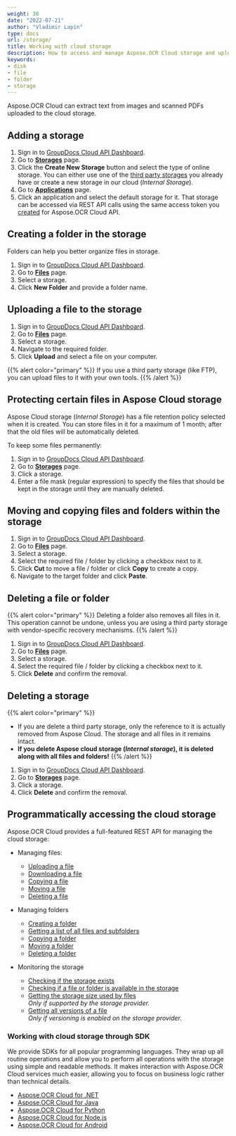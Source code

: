 ```yaml
---
weight: 30
date: "2022-07-21"
author: "Vladimir Lapin"
type: docs
url: /storage/
title: Working with cloud storage
description: How to access and manage Aspose.OCR Cloud storage and upload files to be recognized.
keywords:
- disk
- file
- folder
- storage
---
```


Aspose.OCR Cloud can extract text from images and scanned PDFs uploaded to the cloud storage.

## Adding a storage

1. Sign in to [GroupDocs Cloud API Dashboard](https://dashboard.aspose.cloud/).
2. Go to [**Storages**](https://dashboard.aspose.cloud/storages) page.
3. Click the **Create New Storage** button and select the type of online storage. You can either use one of the [third party storages](/total/getting-started/dashboard/how-to-configure-3rd-party-cloud-storages/) you already have or create a new storage in our cloud (_Internal Storage_).
4. Go to [**Applications**](https://dashboard.aspose.cloud/applications) page.
5. Click an application and select the default storage for it. That storage can be accessed via REST API calls using the same access token you [created](/ocr/authorization/) for Aspose.OCR Cloud API.

## Creating a folder in the storage

Folders can help you better organize files in storage.

1. Sign in to [GroupDocs Cloud API Dashboard](https://dashboard.aspose.cloud/).
2. Go to [**Files**](https://dashboard.aspose.cloud/files) page.
3. Select a storage.
4. Click **New Folder** and provide a folder name.

## Uploading a file to the storage

1. Sign in to [GroupDocs Cloud API Dashboard](https://dashboard.aspose.cloud/).
2. Go to [**Files**](https://dashboard.aspose.cloud/files) page.
3. Select a storage.
4. Navigate to the required folder.
5. Click **Upload** and select a file on your computer.

{{% alert color="primary" %}} 
If you use a third party storage (like FTP), you can upload files to it with your own tools.
{{% /alert %}}

## Protecting certain files in Aspose Cloud storage

Aspose Cloud storage (_Internal Storage_) has a file retention policy selected when it is created. You can store files in it for a maximum of 1 month; after that the old files will be automatically deleted.

To keep some files permanently:

1. Sign in to [GroupDocs Cloud API Dashboard](https://dashboard.aspose.cloud/).
2. Go to [**Storages**](https://dashboard.aspose.cloud/storages) page.
3. Click a storage.
4. Enter a file mask (regular expression) to specify the files that should be kept in the storage until they are manually deleted.

## Moving and copying files and folders within the storage

1. Sign in to [GroupDocs Cloud API Dashboard](https://dashboard.aspose.cloud/).
2. Go to [**Files**](https://dashboard.aspose.cloud/files) page.
3. Select a storage.
4. Select the required file / folder by clicking a checkbox next to it.
5. Click **Cut** to move a file / folder or click **Copy** to create a copy.
6. Navigate to the target folder and click **Paste**.

## Deleting a file or folder

{{% alert color="primary" %}} 
Deleting a folder also removes all files in it. This operation cannot be undone, unless you are using a third party storage with vendor-specific recovery mechanisms.
{{% /alert %}}

1. Sign in to [GroupDocs Cloud API Dashboard](https://dashboard.aspose.cloud/).
2. Go to [**Files**](https://dashboard.aspose.cloud/files) page.
3. Select a storage.
4. Select the required file / folder by clicking a checkbox next to it.
5. Click **Delete** and confirm the removal.

## Deleting a storage

{{% alert color="primary" %}} 
- If you are delete a third party storage, only the reference to it is actually removed from Aspose Cloud. The storage and all files in it remains intact.
- **If you delete Aspose cloud storage (_Internal storage_), it is deleted along with all files and folders!**
{{% /alert %}}

1. Sign in to [GroupDocs Cloud API Dashboard](https://dashboard.aspose.cloud/).
2. Go to [**Storages**](https://dashboard.aspose.cloud/storages) page.
3. Click a storage.
4. Click **Delete** and confirm the removal. 

## Programmatically accessing the cloud storage

Aspose.OCR Cloud provides a full-featured REST API for managing the cloud storage:

- Managing files:

    - [Uploading a file](https://apireference.aspose.cloud/ocr/#/File/UploadFile)
    - [Downloading a file](https://apireference.aspose.cloud/ocr/#/File/DownloadFile)
    - [Copying a file](https://apireference.aspose.cloud/ocr/#/File/CopyFile)
    - [Moving a file](https://apireference.aspose.cloud/ocr/#/File/MoveFile)
    - [Deleting a file](https://apireference.aspose.cloud/ocr/#/File/DeleteFile)

- Managing folders

    - [Creating a folder](https://apireference.aspose.cloud/ocr/#/Folder/CreateFolder)
    - [Getting a list of all files and subfolders](https://apireference.aspose.cloud/ocr/#/Folder/GetFilesList)
    - [Copying a folder](https://apireference.aspose.cloud/ocr/#/Folder/CopyFolder)
    - [Moving a folder](https://apireference.aspose.cloud/ocr/#/Folder/MoveFolder)
    - [Deleting a folder](https://apireference.aspose.cloud/ocr/#/Folder/DeleteFolder)

- Monitoring the storage

    - [Checking if the storage exists](https://apireference.aspose.cloud/ocr/#/Storage/StorageExists)
    - [Checking if a file or folder is available in the storage](https://apireference.aspose.cloud/ocr/#/Storage/ObjectExists)
    - [Getting the storage size used by files](https://apireference.aspose.cloud/ocr/#/Storage/GetDiscUsage)  
      _Only if supported by the storage provider._
    - [Getting all versions of a file](https://apireference.aspose.cloud/ocr/#/Storage/GetFileVersions)  
      _Only if versioning is enabled on the storage provider._

### Working with cloud storage through SDK

We provide SDKs for all popular programming languages. They wrap up all routine operations and allow you to perform all operations with the storage using simple and readable methods. It makes interaction with Aspose.OCR Cloud services much easier, allowing you to focus on business logic rather than technical details.

- [Aspose.OCR Cloud for .NET](https://github.com/aspose-ocr-cloud/aspose-ocr-cloud-dotnet)  
- [Aspose.OCR Cloud for Java](https://github.com/aspose-ocr-cloud/aspose-ocr-cloud-java)  
- [Aspose.OCR Cloud for Python](https://github.com/aspose-ocr-cloud/aspose-ocr-cloud-python)  
- [Aspose.OCR Cloud for Node.js](https://github.com/aspose-ocr-cloud/aspose-ocr-cloud-nodejs)  
- [Aspose.OCR Cloud for Android](https://github.com/aspose-ocr-cloud/aspose-ocr-cloud-android)  
